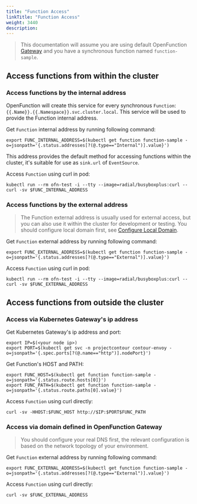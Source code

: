 ```yaml
---
title: "Function Access"
linkTitle: "Function Access"
weight: 3440
description:
---
```


> This documentation will assume you are using default OpenFunction [Gateway](https://openfunction.dev/docs/concepts/networking/gateway/#default-gateway) and you have a synchronous function named `function-sample`.

## Access functions from within the cluster
### Access functions by the internal address
OpenFunction will create this service for every synchronous `Function`: `{{.Name}}.{{.Namespace}}.svc.cluster.local`. This service will be used to provide the Function internal address.

Get `Function` internal address by running following command:
```shell
export FUNC_INTERNAL_ADDRESS=$(kubectl get function function-sample -o=jsonpath='{.status.addresses[?(@.type=="Internal")].value}')
```

This address provides the default method for accessing functions within the cluster, it's suitable for use as `sink.url` of `EventSource`.

Access `Function` using curl in pod:
```shell=
kubectl run --rm ofn-test -i --tty --image=radial/busyboxplus:curl -- curl -sv $FUNC_INTERNAL_ADDRESS
```

### Access functions by the external address
> The Function external address is usually used for external access, but you can also use it within the cluster for development or testing.
You should configure local domain first, see [Configure Local Domain](https://openfunction.dev/docs/concepts/networking/local-domain).

Get `Function` external address by running following command:
```shell
export FUNC_EXTERNAL_ADDRESS=$(kubectl get function function-sample -o=jsonpath='{.status.addresses[?(@.type=="External")].value}')
```

Access `Function` using curl in pod:
```shell=
kubectl run --rm ofn-test -i --tty --image=radial/busyboxplus:curl -- curl -sv $FUNC_EXTERNAL_ADDRESS
```
## Access functions from outside the cluster
### Access via Kubernetes Gateway's ip address
Get Kubernetes Gateway's ip address and port:
```shell
export IP=$(<your node ip>)
export PORT=$(kubectl get svc -n projectcontour contour-envoy -o=jsonpath='{.spec.ports[?(@.name=="http")].nodePort}')
```
Get Function's HOST and PATH:
```shell
export FUNC_HOST=$(kubectl get function function-sample -o=jsonpath='{.status.route.hosts[0]}')
export FUNC_PATH=$(kubectl get function function-sample -o=jsonpath='{.status.route.paths[0].value}')
```

Access `Function` using curl directly:
```shell
curl -sv -HHOST:$FUNC_HOST http://$IP:$PORT$FUNC_PATH
```

### Access via domain defined in OpenFunction Gateway

> You should configure your real DNS first, the relevant configuration is based on the network topology of your environment.

Get `Function` external address by running following command:
```shell
export FUNC_EXTERNAL_ADDRESS=$(kubectl get function function-sample -o=jsonpath='{.status.addresses[?(@.type=="External")].value}')
```
Access `Function` using curl directly:

```shell=
curl -sv $FUNC_EXTERNAL_ADDRESS
```
